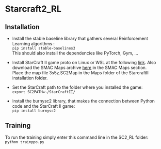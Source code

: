 # Starcraft2_RL

## Installation

- Install the stable baseline library that gathers several Reinforcement Learning algorithms :  
```pip install stable-baselines3```  
This should also install the dependencies like PyTorch, Gym, ...

- Install StarCraft II game proto on Linux or WSL at the following [link](https://github.com/Blizzard/s2client-proto "StarCraft2 proto"). Also download the SMAC Maps archive [here](https://github.com/oxwhirl/smac "SMAC") in the SMAC Maps section. Place the map file 3s5z.SC2Map in the Maps folder of the StarcraftII installation folder. 

- Set the StarCraft path to the folder where you installed the game:  
```export SC2PATH=~/StarCraftII/```

- Install the burnysc2 library, that makes the connection between Python code and the StarCraft II game:  
```pip install burnysc2```  

## Training

To run the training simply enter this command line in the SC2_RL folder:  
```python trainppo.py```
